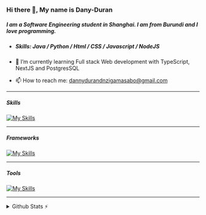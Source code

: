 ### Hi there 👋, My name is Dany-Duran
##### I am a Software Engineering student in Shanghai. I am from Burundi and I love programming.

- ##### Skills: Java / Python / Html / CSS / Javascript / NodeJS

- 🌱 I’m currently learning Full stack Web development with TypeScript, NextJS and PostgresSQL 
- 📫 How to reach me: dannydurandnzigamasabo@gmail.com 
---
##### Skills
[![My Skills](https://skillicons.dev/icons?i=java,python,js,typescript,html,css,mysql,postgres,mongodb,aws)](https://skillicons.dev)
<!--<img align="left" alt="Java" width="30px" style="padding-right:10px;" src="https://cdn.jsdelivr.net/gh/devicons/devicon/icons/java/java-original.svg"/>
<!--<img align="left" alt="Spring" width="30px" style="padding-right:10px;" src="https://cdn.jsdelivr.net/gh/devicons/devicon/icons/spring/spring-original.svg" />
<img align="left" alt="TypeScript" width="30px" style="padding-right:10px;" src="https://cdn.jsdelivr.net/gh/devicons/devicon/icons/typescript/typescript-plain.svg" />
<img align="left" alt="Git" width="30px" style="padding-right:10px;" src="https://cdn.jsdelivr.net/gh/devicons/devicon/icons/git/git-original.svg" />
<img align="left" alt="Linux" width="30px" style="padding-right:10px;" src="https://cdn.jsdelivr.net/gh/devicons/devicon/icons/linux/linux-original.svg" />
<img align="left" alt="HTML" width="30px" style="padding-right:10px;" src="https://cdn.jsdelivr.net/gh/devicons/devicon/icons/html5/html5-plain.svg" />
<img align="left" alt="CSS" width="30px" style="padding-right:10px;" src="https://cdn.jsdelivr.net/gh/devicons/devicon/icons/css3/css3-plain.svg" />
<img align="left" alt="JavaScript" width="30px" style="padding-right:10px;" src="https://cdn.jsdelivr.net/gh/devicons/devicon/icons/javascript/javascript-plain.svg" />

<img align="left" alt="NodeJS" width="30px" style="padding-right:10px;" src="https://cdn.jsdelivr.net/gh/devicons/devicon/icons/nodejs/nodejs-original.svg" />
<img align="left" alt="Python" width="30px" style="padding-right:10px;" src="https://cdn.jsdelivr.net/gh/devicons/devicon/icons/python/python-plain.svg" />
<img align="left" alt="GitHub" width="30px" style="padding-right:10px;" src="https://cdn.jsdelivr.net/gh/devicons/devicon/icons/github/github-original.svg" />
<img align="left" alt="Bash" width="30px" style="padding-right:10px;" src="https://cdn.jsdelivr.net/gh/devicons/devicon/icons/bash/bash-original.svg" /><br/>-->
---
##### Frameworks
[![My Skills](https://skillicons.dev/icons?i=react,nextjs,nodejs)](https://skillicons.dev)

---
##### Tools
[![My Skills](https://skillicons.dev/icons?i=vscode,idea,docker,ubuntu,planetscale,vercel)](https://skillicons.dev)

---
<details>
  <summary>Github Stats ⚡</summary>
  
  <a href="#">![Github stats](https://github-readme-stats.vercel.app/api?username=DANY-DURAND&theme=blueberry&count_private=true&hide_border=true&line_height=20)</a>
  <a href="#">![Top Langs](https://github-readme-stats.vercel.app/api/top-langs/?username=DANY-DURAND&layout=compact&theme=blueberry&count_private=true&hide_border=true)</a>
</details>
